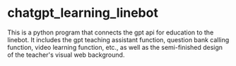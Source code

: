 # chatgpt_learning_linebot
This is a python program that connects the gpt api for education to the linebot. It includes the gpt teaching assistant function, question bank calling function, video learning function, etc., as well as the semi-finished design of the teacher's visual web background.
